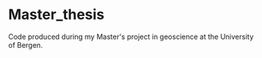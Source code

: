 # Master_thesis
Code produced during my Master's project in geoscience at the University of Bergen.
